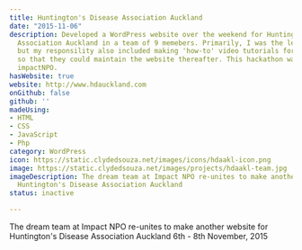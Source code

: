 ```yaml
---
title: Huntington's Disease Association Auckland
date: "2015-11-06"
description: Developed a WordPress website over the weekend for Huntington's Disease
  Association Auckland in a team of 9 memebers. Primarily, I was the lead developer
  but my responsility also included making 'how-to' video tutorials for the charity
  so that they could maintain the website thereafter. This hackathon was hosted by
  impactNPO.
hasWebsite: true
website: http://www.hdauckland.com
onGithub: false
github: ''
madeUsing:
- HTML
- CSS
- JavaScript
- Php
category: WordPress
icon: https://static.clydedsouza.net/images/icons/hdaakl-icon.png
image: https://static.clydedsouza.net/images/projects/hdaakl-team.jpg
imageDescription: The dream team at Impact NPO re-unites to make another website for
  Huntington's Disease Association Auckland
status: inactive

---
```


The dream team at Impact NPO re-unites to make another website for
  Huntington's Disease Association Auckland 6th - 8th November, 2015